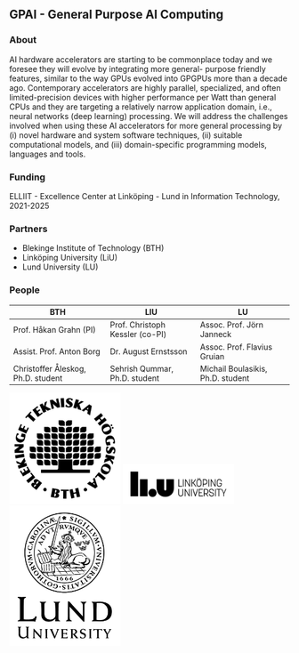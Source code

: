 
## GPAI - General Purpose AI Computing

### About

AI hardware accelerators are starting to be commonplace today and we foresee they will evolve by integrating more general- purpose friendly features, similar to the way GPUs evolved into GPGPUs more than a decade ago. Contemporary accelerators are highly parallel, specialized, and often limited-precision devices with higher performance per Watt than general CPUs and they are targeting a relatively narrow application domain, i.e., neural networks (deep learning) processing. We will address the challenges involved when using these AI accelerators for more general processing by (i) novel hardware and system software techniques, (ii) suitable computational models, and (iii) domain-specific programming models, languages and tools.

### Funding

ELLIIT - Excellence Center at Linköping - Lund in Information Technology, 2021-2025

### Partners

* Blekinge Institute of Technology (BTH)
* Linköping University (LiU)
* Lund University (LU)

### People

BTH | LIU | LU
----|-----|---
Prof. Håkan Grahn (PI) | Prof. Christoph Kessler (co-PI) | Assoc. Prof. Jörn Janneck
Assist. Prof. Anton Borg | Dr. August Ernstsson | Assoc. Prof. Flavius Gruian
Christoffer Åleskog, Ph.D. student | Sehrish Qummar, Ph.D. student | Michail Boulasikis, Ph.D. student 

<img src="/images/bthlogo_svart_2024.png" alt="BTH Logo" width="200"/>
<img src="/images/LiU_primary_black.png" alt="LiU Logo" width="200"/>
<img src="/images/LundUniversity_C2line_BLACK.png" alt="LU Logo" width="200"/>

<!---
![BTH Logo](/images/bthlogo_svart_2024.png)
![LiU Logo](/images/LiU_primary_black.png)
![LU Logo](/images/LundUniversity_C2line_BLACK.png)
--->

<!---
- 👋 Hi, I’m @gpai-elliit
- 👀 I’m interested in ...
- 🌱 I’m currently learning ...
- 💞️ I’m looking to collaborate on ...
- 📫 How to reach me ...
--->

<!---
gpai-elliit/gpai-elliit is a ✨ special ✨ repository because its `README.md` (this file) appears on your GitHub profile.
You can click the Preview link to take a look at your changes.
--->
